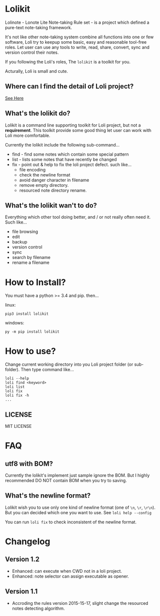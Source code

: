 # Lolikit

Lolinote - Lonote Lite Note-taking Rule set - is a project which defined a pure-text note-taking framework.

It's not like other note-taking system combine all functions into one or few software, Loli try to keepup some basic, easy and reasonable tool-free roles. Let user can use any tools to write, read, share, convert, sync and version control their notes.

If you following the Loli's roles, The `lolikit` is a toolkit for you.

Acturally, Loli is small and cute.



## Where can I find the detail of Loli project?

[See Here](https://bitbucket.org/civalin/lolinote/wiki)



## What's the lolikit do?

Lolikit is a command line supporting toolkit for Loli project, but not a **requirement**. This toolkit provide some good thing let user can work with Loli more comfortable.

Currently the lolikit include the following sub-command...

* find - find some notes which contain some special pattern
* list - lists some notes that have recently be changed
* fix  - point out & help to fix the loli project defect. such like...
    * file encoding
    * check the newline format
    * avoid danger character in filename
    * remove empty directory.
    * resourced note directory rename.



## What's the lolikit wan't to do?

Everything which other tool doing better, and / or not really often need it. Such like...

* file browsing
* edit
* backup
* version control
* sync
* search by filename
* rename a filename



# How to Install?

You must have a python >= 3.4 and pip. then...

linux:

    pip3 install lolikit

windows:

    py -m pip install lolikit



# How to use?

Change current working directory into you Loli project folder (or sub-folder). Then type command like... 

    loli --help
    loli find <keyword>
    loli list
    loli fix
    loli fix -h
    ...



## LICENSE

MIT LICENSE



# FAQ

## utf8 with BOM?

Currently the lolikit's implement just sample ignore the BOM. But I highly recommended DO NOT contain BOM when you try to saving.



## What's the newline format?

Lolikit wish you to use only one kind of newline format (one of `\n`, `\r`, `\r\n`). But you can decided which one you want to use. See `loli help --config`

You can run `loli fix` to check inconsistent of the newline format.



# Changelog

## Version 1.2

  - Enhanced: can execute when CWD not in a loli project.
  - Enhanced: note selector can assign executable as opener.

## Version 1.1

  - Accroding the rules version 2015-15-17, slight change the resourced notes detecting algorithm.
